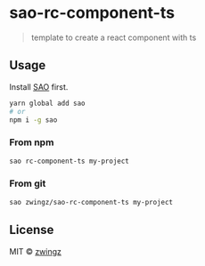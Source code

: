 # sao-rc-component-ts

> template to create a react component with ts

## Usage

Install [SAO](https://github.com/saojs/sao) first.

```bash
yarn global add sao
# or
npm i -g sao
```

### From npm

```bash
sao rc-component-ts my-project
```

### From git

```bash
sao zwingz/sao-rc-component-ts my-project
```

## License

MIT &copy; [zwingz](github.com/zwingz)

